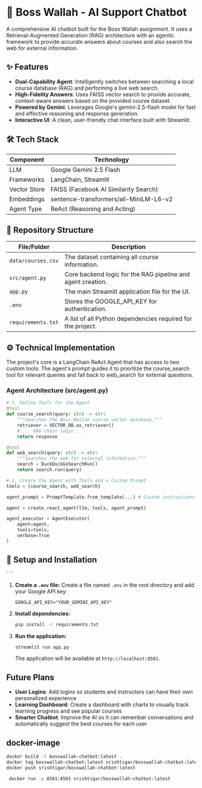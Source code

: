 # 🤖 Boss Wallah - AI Support Chatbot

A comprehensive AI chatbot built for the Boss Wallah assignment. It uses a Retrieval-Augmented Generation (RAG) architecture with an agentic framework to provide accurate answers about courses and also search the web for external information.

## ✨ Features

- **Dual-Capability Agent**: Intelligently switches between searching a local course database (RAG) and performing a live web search.
- **High-Fidelity Answers**: Uses FAISS vector search to provide accurate, context-aware answers based on the provided course dataset.
- **Powered by Gemini**: Leverages Google's gemini-2.5-flash model for fast and effective reasoning and response generation.
- **Interactive UI**: A clean, user-friendly chat interface built with Streamlit.

## 🛠️ Tech Stack

| Component | Technology |
|-----------|------------|
| LLM | Google Gemini 2.5 Flash |
| Frameworks | LangChain, Streamlit |
| Vector Store | FAISS (Facebook AI Similarity Search) |
| Embeddings | sentence-transformers/all-MiniLM-L6-v2 |
| Agent Type | ReAct (Reasoning and Acting) |

## 📂 Repository Structure

| File/Folder | Description |
|-------------|-------------|
| `data/courses.csv` | The dataset containing all course information. |
| `src/agent.py` | Core backend logic for the RAG pipeline and agent creation. |
| `app.py` | The main Streamlit application file for the UI. |
| `.env` | Stores the GOOGLE_API_KEY for authentication. |
| `requirements.txt` | A list of all Python dependencies required for the project. |

## ⚙️ Technical Implementation

The project's core is a LangChain ReAct Agent that has access to two custom tools. The agent's prompt guides it to prioritize the course_search tool for relevant queries and fall back to web_search for external questions.

### Agent Architecture (src/agent.py)

```python
# 1. Define Tools for the Agent
@tool
def course_search(query: str) -> str:
    """Searches the Boss Wallah course vector database."""
    retriever = VECTOR_DB.as_retriever()
    # ... RAG chain logic ...
    return response

@tool
def web_search(query: str) -> str:
    """Searches the web for external information."""
    search = DuckDuckGoSearchRun()
    return search.run(query)

# 2. Create the Agent with Tools and a Custom Prompt
tools = [course_search, web_search]

agent_prompt = PromptTemplate.from_template(...) # Custom instructions for the agent

agent = create_react_agent(llm, tools, agent_prompt)

agent_executor = AgentExecutor(
    agent=agent,
    tools=tools,
    verbose=True
)
```

## 🚀 Setup and Installation
    ```
1.  **Create a `.env` file:**
    Create a file named `.env` in the root directory and add your Google API key:
    ```
    GOOGLE_API_KEY="YOUR_GEMINI_API_KEY"
    ```

2.  **Install dependencies:**
    ```bash
    pip install -r requirements.txt
    ```

4.  **Run the application:**
    ```bash
    streamlit run app.py
    ```
    The application will be available at `http://localhost:8501`.

## Future Plans

- **User Logins**: Add logins so students and instructors can have their own personalized experience
- **Learning Dashboard**: Create a dashboard with charts to visually track learning progress and see popular courses
- **Smarter Chatbot**: Improve the AI so it can remember conversations and automatically suggest the best courses for each user

## docker-image 
 ```bash
 docker build -t bosswallah-chatbot:latest .
 docker tag bosswallah-chatbot:latest srishtigar/bosswallah-chatbot:latest
 docker push srishtigar/bosswallah-chatbot:latest
 ```
```bash
 docker run -p 8501:8501 srishtigar/bosswallah-chatbot:latest
 ```